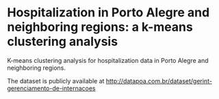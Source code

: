 # Hospitalization in Porto Alegre and neighboring regions: a k-means clustering analysis

K-means clustering analysis for hospitalization data in Porto Alegre and neighboring regions.

The dataset is publicly available at http://datapoa.com.br/dataset/gerint-gerenciamento-de-internacoes
